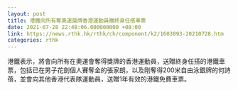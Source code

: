 ```yaml
---
layout: post
title: 港鐵向所有奪奧運獎牌香港運動員贈終身任搭車票
date: 2021-07-28 22:48:06.000000000 +08:00
link: https://news.rthk.hk/rthk/ch/component/k2/1603093-20210728.htm
categories: rthk
---
```


港鐵表示，將會向所有在奧運會奪得獎牌的香港運動員，送贈終身任搭的港鐵車票，包括已在男子花劍個人賽奪金的張家朗，以及剛奪得200米自由泳銀牌的何詩蓓，並會向其他香港代表隊運動員，送贈1年有效的港鐵免費車票。
